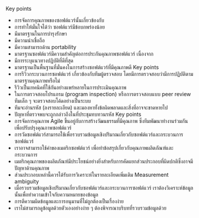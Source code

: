 Key points
*	การจัดการคุณภาพของซอฟต์แวร์นั้นเกี่ยวข้องกับ
*	การทำให้มั่นใจได้ว่า ซอฟต์แวร์มีข้อบกพร่องน้อย
*	มีมาตรฐานในการบำรุงรักษา
*	มีความน่าเชื่อถือ
*	มีความสามารถด้าน portability  
*	มาตรฐานซอฟต์แวร์มีความสำคัญต่อการประกันคุณภาพซอฟต์แวร์ เนื่องจาก
*	มีการระบุแนวทางปฏิบัติที่ดีที่สุด 
*	มาตรฐานเป็นพื้นฐานที่มั่นคงในการสร้างซอฟต์แวร์ที่มีคุณภาพดี
Key points
*	การรีวิวกระบวนการซอฟต์แวร์ เกี่ยวข้องกับทีมผู้ตรวจสอบ โดยมีการตรวจสอบว่ามีการปฏิบัติตามมาตรฐานคุณภาพหรือไม่ 
*	รีวิวเป็นเทคนิคที่ใช้กันอย่างแพร่หลายในการประเมินคุณภาพ
*	ในการตรวจสอบโปรแกรม (program inspection) หรือการตรวจสอบแบบ peer review ทีมเล็ก ๆ จะตรวจสอบโค้ดอย่างเป็นระบบ 
*	ทีมจะอ่านรหัส (ลงรายละเอียด) และมองหาทั้งข้อผิดพลาดและสิ่งที่อาจจะขาดหายไป
*	ปัญหาที่ตรวจพบจะถูกกล่าวถึงในที่ประชุมทบทวนรหัส
Key points
*	การจัดการคุณภาพ Agile ขึ้นอยู่กับการสร้างวัฒนธรรมที่มีคุณภาพ ซึ่งทีมพัฒนาทำงานร่วมกันเพื่อปรับปรุงคุณภาพซอฟต์แวร์
*	การวัดซอฟต์แวร์สามารถใช้เพื่อรวบรวมข้อมูลเชิงปริมาณเกี่ยวกับซอฟต์แวร์และกระบวนการซอฟต์แวร์
*	เราอาจสามารถใช้ค่าของเมตริกซอฟต์แวร์ เพื่อทำข้อสรุปเกี่ยวกับคุณภาพผลิตภัณฑ์และกระบวนการ
*	เมตริกคุณภาพของผลิตภัณฑ์มีประโยชน์อย่างยิ่งสำหรับการคัดแยกส่วนประกอบที่ผิดปกติซึ่งอาจมีปัญหาด้านคุณภาพ 
*	ส่วนประกอบเหล่านี้ควรได้รับการวิเคราะห์ในรายละเอียดเพิ่มเติม
Measurement ambiguity
*	เมื่อรวบรวมข้อมูลเชิงปริมาณเกี่ยวกับซอฟต์แวร์และกระบวนการซอฟต์แวร์ เราต้องวิเคราะห์ข้อมูลนั้นเพื่อทำความเข้าใจกับความหมายของข้อมูล
*	การตีความผิดข้อมูลและการอนุมานที่ไม่ถูกต้องเป็นเรื่องง่าย
*	เราไม่สามารถดูข้อมูลด้วยตัวเองอย่างง่าย ๆ ต้องพิจารณาบริบทที่รวบรวมข้อมูลด้วย
